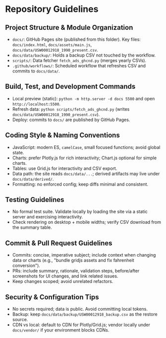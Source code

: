 # Repository Guidelines

## Project Structure & Module Organization
- `docs/`: GitHub Pages site (published from this folder). Key files: `docs/index.html`, `docs/assets/main.js`, `docs/data/USW00012918_1990_present.csv`.
- `docs/data/backup/`: Holds a backup CSV not touched by the workflow.
- `scripts/`: Data fetcher `fetch_ads_ghcnd.py` (merges yearly CSVs).
- `.github/workflows/`: Scheduled workflow that refreshes CSV and commits to `docs/data/`.

## Build, Test, and Development Commands
- Local preview (static): `python -m http.server -d docs 5500` and open `http://localhost:5500`.
- Refresh data: `python scripts/fetch_ads_ghcnd.py` (writes `docs/data/USW00012918_1990_present.csv`).
- Deploy: commits to `docs/` are published by GitHub Pages.

## Coding Style & Naming Conventions
- JavaScript: modern ES, `camelCase`, small focused functions; avoid global state.
- Charts: prefer Plotly.js for rich interactivity; Chart.js optional for simple charts.
- Tables: use Grid.js for interactivity and CSV export.
- Data path: the site reads `docs/data/...`; derived artifacts may live under `docs/data/derived/`.
- Formatting: no enforced config; keep diffs minimal and consistent.

## Testing Guidelines
- No formal test suite. Validate locally by loading the site via a static server and exercising interactivity.
- Check rendering on desktop + mobile widths; verify CSV download from the summary table.

## Commit & Pull Request Guidelines
- Commits: concise, imperative subject; include context when changing data or charts (e.g., "bundle gridjs assets and fix fahrenheit conversion").
- PRs: include summary, rationale, validation steps, before/after screenshots for UI changes, and link related issues.
- Keep changes scoped; avoid unrelated refactors.

## Security & Configuration Tips
- No secrets required; data is public. Avoid committing local tokens.
- Backup: keep `docs/data/backup/USW00012918_backup.csv` as the restore source.
- CDN vs local: default to CDN for Plotly/Grid.js; vendor locally under `docs/vendor/` if your environment blocks CDNs.
